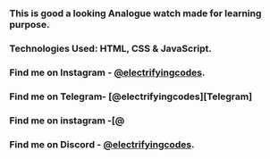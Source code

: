 ### This is good a looking Analogue watch made for learning purpose.

### Technologies Used: HTML, CSS & JavaScript.

### Find me on Instagram - [@electrifyingcodes][Instagram].

### Find me on Telegram- [@electrifyingcodes][Telegram]

### Find me on instagram -[@

### Find me on Discord - [@electrifyingcodes][discord].

[Instagram]: https://www.instagram.com/electrifyingcodes
[discord]: https://discord.com/invite/VGj9tpuqhm
